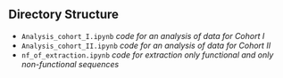 ## Directory Structure
  - `Analysis_cohort_I.ipynb` *code for an analysis of data for Cohort I*
  - `Analysis_cohort_II.ipynb` *code for an analysis of data for Cohort II*
  - `nf_of_extraction.ipynb` *code for extraction only functional and only non-functional sequences*
